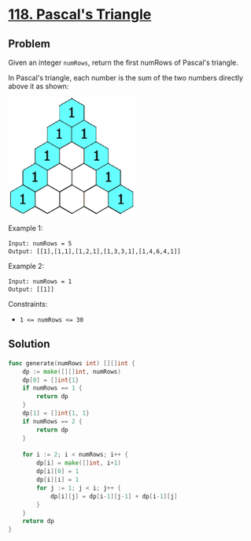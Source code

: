 # [118. Pascal's Triangle](https://leetcode.com/problems/pascals-triangle/)

## Problem

Given an integer `numRows`, return the first numRows of Pascal's triangle.

In Pascal's triangle, each number is the sum of the two numbers directly above it as shown:

![alt text](image.png)

 
Example 1:

```
Input: numRows = 5
Output: [[1],[1,1],[1,2,1],[1,3,3,1],[1,4,6,4,1]]
```

Example 2:

```
Input: numRows = 1
Output: [[1]]
``` 

Constraints:

- `1 <= numRows <= 30`


## Solution

```go
func generate(numRows int) [][]int {
	dp := make([][]int, numRows)
	dp[0] = []int{1}
	if numRows == 1 {
		return dp
	}
	dp[1] = []int{1, 1}
	if numRows == 2 {
		return dp
	}

	for i := 2; i < numRows; i++ {
		dp[i] = make([]int, i+1)
		dp[i][0] = 1
		dp[i][i] = 1
		for j := 1; j < i; j++ {
			dp[i][j] = dp[i-1][j-1] + dp[i-1][j]
		}
	}
	return dp
}
```